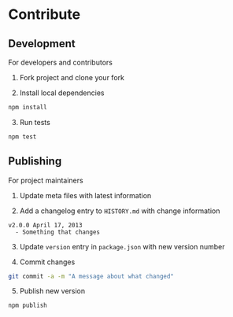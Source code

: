 # Contribute

## Development

For developers and contributors

1. Fork project and clone your fork

2. Install local dependencies

  ``` bash
  npm install
  ```

3. Run tests

  ``` bash
  npm test
  ```


## Publishing

For project maintainers

1. Update meta files with latest information

2. Add a changelog entry to `HISTORY.md` with change information

  ```
  v2.0.0 April 17, 2013
    - Something that changes
  ```

3. Update `version` entry in `package.json` with new version number

4. Commit changes

  ``` bash
  git commit -a -m "A message about what changed"
  ```

5. Publish new version

  ``` bash
  npm publish
  ```
